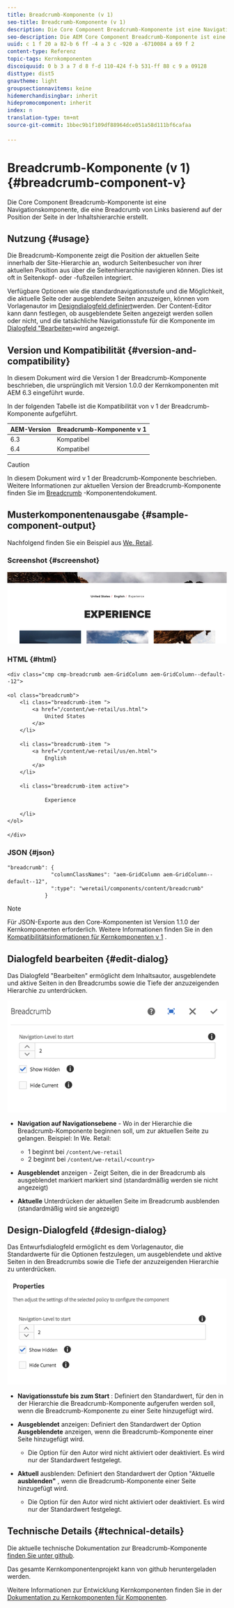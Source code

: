 ```yaml
---
title: Breadcrumb-Komponente (v 1)
seo-title: Breadcrumb-Komponente (v 1)
description: Die Core Component Breadcrumb-Komponente ist eine Navigationskomponente, die eine Breadcrumb von Links basierend auf der Position der Seite in der Inhaltshierarchie erstellt.
seo-description: Die AEM Core Component Breadcrumb-Komponente ist eine Navigationskomponente, die eine Breadcrumb von Links basierend auf der Position der Seite in der Inhaltshierarchie erstellt.
uuid: c 1 f 20 a 82-b 6 ff -4 a 3 c -920 a -6710084 a 69 f 2
content-type: Referenz
topic-tags: Kernkomponenten
discoiquuid: 0 b 3 a 7 d 8 f-d 110-424 f-b 531-ff 88 c 9 a 09128
disttype: dist5
gnavtheme: light
groupsectionnavitems: keine
hidemerchandisingbar: inherit
hidepromocomponent: inherit
index: n
translation-type: tm+mt
source-git-commit: 1bbec9b1f109df88964dce051a58d111bf6cafaa

---
```



# Breadcrumb-Komponente (v 1){#breadcrumb-component-v}

Die Core Component Breadcrumb-Komponente ist eine Navigationskomponente, die eine Breadcrumb von Links basierend auf der Position der Seite in der Inhaltshierarchie erstellt.

## Nutzung {#usage}

Die Breadcrumb-Komponente zeigt die Position der aktuellen Seite innerhalb der Site-Hierarchie an, wodurch Seitenbesucher von ihrer aktuellen Position aus über die Seitenhierarchie navigieren können. Dies ist oft in Seitenkopf- oder -fußzeilen integriert.

Verfügbare Optionen wie die standardnavigationsstufe und die Möglichkeit, die aktuelle Seite oder ausgeblendete Seiten anzuzeigen, können vom Vorlagenautor im [Designdialogfeld definiert](breadcrumb-v1.md#main-pars_title_1995166862)werden. Der Content-Editor kann dann festlegen, ob ausgeblendete Seiten angezeigt werden sollen oder nicht, und die tatsächliche Navigationsstufe für die Komponente im [Dialogfeld &quot;Bearbeiten](breadcrumb-v1.md#main-pars_title)«wird angezeigt.

## Version und Kompatibilität {#version-and-compatibility}

In diesem Dokument wird die Version 1 der Breadcrumb-Komponente beschrieben, die ursprünglich mit Version 1.0.0 der Kernkomponenten mit AEM 6.3 eingeführt wurde.

In der folgenden Tabelle ist die Kompatibilität von v 1 der Breadcrumb-Komponente aufgeführt.

| AEM-Version | Breadcrumb-Komponente v 1 |
|--- |--- |
| 6.3 | Kompatibel |
| 6.4 | Kompatibel |

>[!CAUTION]
>
>In diesem Dokument wird v 1 der Breadcrumb-Komponente beschrieben.
>Weitere Informationen zur aktuellen Version der Breadcrumb-Komponente finden Sie im [Breadcrumb](breadcrumb.md) -Komponentendokument.

## Musterkomponentenausgabe {#sample-component-output}

Nachfolgend finden Sie ein Beispiel aus [We. Retail](https://helpx.adobe.com/experience-manager/6-4/sites/developing/using/we-retail.html).

### Screenshot {#screenshot}

![](assets/chlimage_1-33.png)

### HTML {#html}

```
<div class="cmp cmp-breadcrumb aem-GridColumn aem-GridColumn--default--12">

<ol class="breadcrumb">
    <li class="breadcrumb-item ">
        <a href="/content/we-retail/us.html">
            United States
        </a>
    </li>

    <li class="breadcrumb-item ">
        <a href="/content/we-retail/us/en.html">
            English
        </a>
    </li>

    <li class="breadcrumb-item active">
        
            Experience
        
    </li>
</ol>
 
</div>
```

### JSON {#json}

```
"breadcrumb": {
              "columnClassNames": "aem-GridColumn aem-GridColumn--default--12",
              ":type": "weretail/components/content/breadcrumb"
            }
```

>[!NOTE]
>
>Für JSON-Exporte aus den Core-Komponenten ist Version 1.1.0 der Kernkomponenten erforderlich. Weitere Informationen finden Sie in den [Kompatibilitätsinformationen für Kernkomponenten v 1](versions.md#main-pars_title_236368006) .

## Dialogfeld bearbeiten {#edit-dialog}

Das Dialogfeld &quot;Bearbeiten&quot; ermöglicht dem Inhaltsautor, ausgeblendete und aktive Seiten in den Breadcrumbs sowie die Tiefe der anzuzeigenden Hierarchie zu unterdrücken.

![](assets/chlimage_1-34.png)

* **Navigation auf Navigationsebene** - Wo in der Hierarchie die Breadcrumb-Komponente beginnen soll, um zur aktuellen Seite zu gelangen. Beispiel: In We. Retail:

   * 1 beginnt bei `/content/we-retail`
   * 2 beginnt bei `/content/we-retail/<country>`

* **Ausgeblendet** anzeigen - Zeigt Seiten, die in der Breadcrumb als ausgeblendet markiert markiert sind (standardmäßig werden sie nicht angezeigt)
* **Aktuelle** Unterdrücken der aktuellen Seite im Breadcrumb ausblenden (standardmäßig wird sie angezeigt)

## Design-Dialogfeld {#design-dialog}

Das Entwurfsdialogfeld ermöglicht es dem Vorlagenautor, die Standardwerte für die Optionen festzulegen, um ausgeblendete und aktive Seiten in den Breadcrumbs sowie die Tiefe der anzuzeigenden Hierarchie zu unterdrücken.

![](assets/chlimage_1-35.png)

* **Navigationsstufe bis zum Start** : Definiert den Standardwert, für den in der Hierarchie die Breadcrumb-Komponente aufgerufen werden soll, wenn die Breadcrumb-Komponente zu einer Seite hinzugefügt wird.
* **Ausgeblendet** anzeigen: Definiert den Standardwert der Option **Ausgeblendete** anzeigen, wenn die Breadcrumb-Komponente einer Seite hinzugefügt wird.

   * Die Option für den Autor wird nicht aktiviert oder deaktiviert. Es wird nur der Standardwert festgelegt.

* **Aktuell** ausblenden: Definiert den Standardwert der Option &quot;Aktuelle **ausblenden&quot;** , wenn die Breadcrumb-Komponente einer Seite hinzugefügt wird.

   * Die Option für den Autor wird nicht aktiviert oder deaktiviert. Es wird nur der Standardwert festgelegt.

## Technische Details {#technical-details}

Die aktuelle technische Dokumentation zur Breadcrumb-Komponente [finden Sie unter github](https://github.com/adobe/aem-core-wcm-components/tree/master/content/src/content/jcr_root/apps/core/wcm/components/breadcrumb/v1/breadcrumb).

Das gesamte Kernkomponentenprojekt kann von github heruntergeladen werden.

Weitere Informationen zur Entwicklung Kernkomponenten finden Sie in der [Dokumentation zu Kernkomponenten für Komponenten](developing.md).
